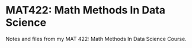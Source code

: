 # MAT422: Math Methods In Data Science
Notes and files from my MAT 422: Math Methods In Data Science Course.
